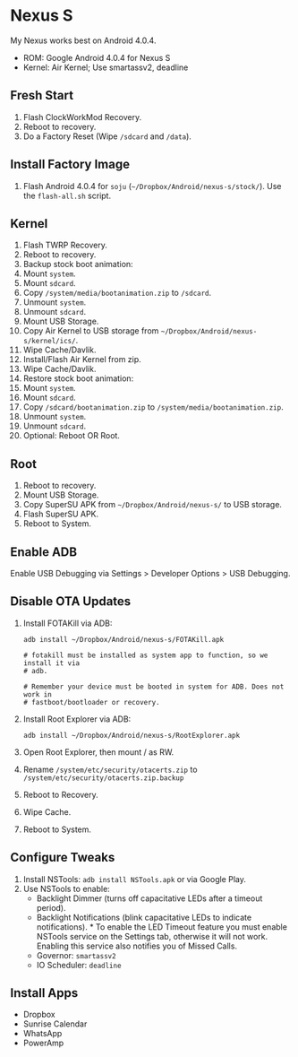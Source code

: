 # Nexus S

My Nexus works best on Android 4.0.4.

- ROM: Google Android 4.0.4 for Nexus S
- Kernel:  Air Kernel; Use smartassv2, deadline


## Fresh Start

1. Flash ClockWorkMod Recovery.
2. Reboot to recovery.
3. Do a Factory Reset (Wipe `/sdcard` and `/data`).

## Install Factory Image

1. Flash Android 4.0.4 for `soju` (`~/Dropbox/Android/nexus-s/stock/`).  Use the
`flash-all.sh` script.

## Kernel

1. Flash TWRP Recovery. 
2. Reboot to recovery.
3. Backup stock boot animation:
  1. Mount `system`. 
  2. Mount `sdcard`.
  3. Copy `/system/media/bootanimation.zip` to `/sdcard`.
  4. Unmount `system`.
  5. Unmount `sdcard`.
4. Mount USB Storage.
5. Copy Air Kernel to USB storage from `~/Dropbox/Android/nexus-s/kernel/ics/`.
6. Wipe Cache/Davlik.
7. Install/Flash Air Kernel from zip.
8. Wipe Cache/Davlik.
9. Restore stock boot animation:
  1. Mount `system`.
  2. Mount `sdcard`.
  3. Copy `/sdcard/bootanimation.zip` to `/system/media/bootanimation.zip`.
  4. Unmount `system`.
  5. Unmount `sdcard`.
10. Optional: Reboot OR Root.

## Root

1. Reboot to recovery.
2. Mount USB Storage.
3. Copy SuperSU APK from `~/Dropbox/Android/nexus-s/` to USB storage.
4. Flash SuperSU APK.
5. Reboot to System.

## Enable ADB
Enable USB Debugging via Settings > Developer Options > USB Debugging.

## Disable OTA Updates
1. Install FOTAKill via ADB:

   ~~~
   adb install ~/Dropbox/Android/nexus-s/FOTAKill.apk

   # fotakill must be installed as system app to function, so we install it via
   # adb.

   # Remember your device must be booted in system for ADB. Does not work in
   # fastboot/bootloader or recovery.
   ~~~
   
2. Install Root Explorer via ADB:

   ~~~
   adb install ~/Dropbox/Android/nexus-s/RootExplorer.apk
   ~~~

3. Open Root Explorer, then mount / as RW.
4. Rename `/system/etc/security/otacerts.zip` to
   `/system/etc/security/otacerts.zip.backup`
5. Reboot to Recovery.
6. Wipe Cache.
7. Reboot to System.

## Configure Tweaks

1. Install NSTools: `adb install NSTools.apk` or via Google Play. 
3. Use NSTools to enable: 
   - Backlight Dimmer (turns off capacitative LEDs after a timeout period).
   - Backlight Notifications (blink capacitative LEDs to indicate
       notifications). * To enable the LED Timeout feature you must enable 
       NSTools service on the Settings tab, otherwise it will not work. 
       Enabling this service also notifies you of Missed Calls.
   - Governor: `smartassv2`
   - IO Scheduler: `deadline`


## Install Apps

- Dropbox
- Sunrise Calendar
- WhatsApp
- PowerAmp
